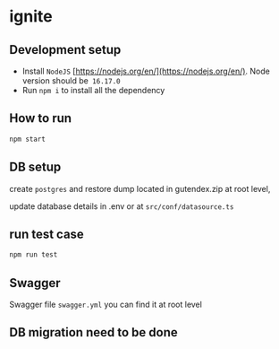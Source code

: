 # ignite

## Development setup

* Install `NodeJS` [https://nodejs.org/en/](https://nodejs.org/en/). Node version should be` 16.17.0`
* Run `npm i` to install all the dependency

## How to run

```bash
npm start
```

## DB setup 
create `postgres` and restore dump located in gutendex.zip at root level,

update database details in .env or at `src/conf/datasource.ts`

## run test case
```bash
npm run test
```

## Swagger
Swagger file `swagger.yml` you can find it at root level

## DB migration need to be done